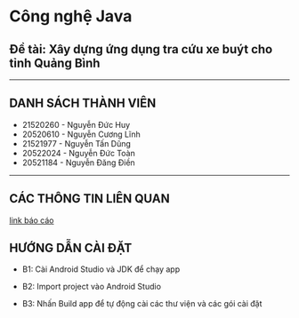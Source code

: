 # Công nghệ Java

## Đề tài: Xây dựng ứng dụng tra cứu xe buýt cho tỉnh Quảng Bình

<hr>

## DANH SÁCH THÀNH VIÊN

<ul>
 <li>21520260 - Nguyễn Đức Huy</li>
 <li>20520610 - Nguyễn Cương Lĩnh</li>
 <li>21521977 - Nguyễn Tấn Dũng</li>
 <li>20522024 - Nguyễn Đức Toàn</li>
 <li>20521184 - Nguyễn Đăng Điền</li>
</ul> <hr>

## CÁC THÔNG TIN LIÊN QUAN

[link báo cáo]()

## HƯỚNG DẪN CÀI ĐẶT

-   B1: Cài Android Studio và JDK để chạy app

-   B2: Import project vào Android Studio

-   B3: Nhấn Build app để tự động cài các thư viện và các gói cài đặt
